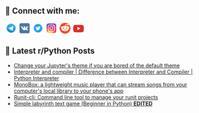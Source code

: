 ## 🔎 Connect with me:
[<img src="https://github.com/bullbesh/bullbesh/blob/main/images/Telegram.png" width="32" height="32" />](https://t.me/bullbesh)
[<img src="https://github.com/bullbesh/bullbesh/blob/main/images/VK.png" width="32" height="32" />](https://vk.com/bullbesh)
[<img src="https://github.com/bullbesh/bullbesh/blob/main/images/Twitter.png" width="32" height="32" />](https://twitter.com/bullbesh1)
[<img src="https://github.com/bullbesh/bullbesh/blob/main/images/Instagram.png" width="32" height="32" />](https://www.instagram.com/bullbesh)
[<img src="https://github.com/bullbesh/bullbesh/blob/main/images/Reddit.png" width="32" height="32" />](https://www.reddit.com/user/bullbesh)
[<img src="https://github.com/bullbesh/bullbesh/blob/main/images/YouTube.png" width="32" height="32" />](https://www.youtube.com/channel/UCtfjRs6uzgq5mfm8S06WTcg)

## 📕 Latest r/Python Posts
<!-- BLOG-POST-LIST:START -->
- [Change your Jupyter&#39;s theme if you are bored of the default theme](https://www.reddit.com/r/Python/comments/yy1d6f/change_your_jupyters_theme_if_you_are_bored_of/)
- [Interpreter and compiler | Difference between Interpreter and Compiler | Python Interpreter](https://www.reddit.com/r/Python/comments/yxzfnw/interpreter_and_compiler_difference_between/)
- [MonoBox: a lightweight music player that can stream songs from your computer&#39;s local library to your phone&#39;s app](https://www.reddit.com/r/Python/comments/yxz6at/monobox_a_lightweight_music_player_that_can/)
- [Runit-cli: Command line tool to manage your runit projects](https://www.reddit.com/r/Python/comments/yxyst3/runitcli_command_line_tool_to_manage_your_runit/)
- [Simple labyrinth text game &lpar;Beginner in Python&rpar; **EDITED**](https://www.reddit.com/r/Python/comments/yxym60/simple_labyrinth_text_game_beginner_in_python/)
<!-- BLOG-POST-LIST:END -->

